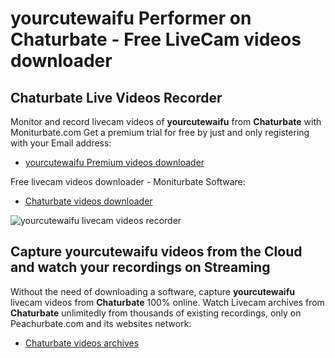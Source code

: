 # yourcutewaifu Performer on Chaturbate - Free LiveCam videos downloader

## Chaturbate Live Videos Recorder

Monitor and record livecam videos of **yourcutewaifu** from **Chaturbate** with Moniturbate.com
Get a premium trial for free by just and only registering with your Email address:
* [yourcutewaifu Premium videos downloader](https://moniturbate.com/request-demo-licence-key.html)

Free livecam videos downloader - Moniturbate Software:
* [Chaturbate videos downloader](https://moniturbate.com/moniturbate-download-software.html)

![yourcutewaifu livecam videos recorder](https://peachurnet.com/templates/moniturbate-software.png)


## Capture yourcutewaifu videos from the Cloud and watch your recordings on Streaming

Without the need of downloading a software, capture **yourcutewaifu** livecam videos from **Chaturbate** 100% online.
Watch Livecam archives from **Chaturbate** unlimitedly from thousands of existing recordings, only on Peachurbate.com and its websites network:
* [Chaturbate videos archives](https://peachurnet.com/)